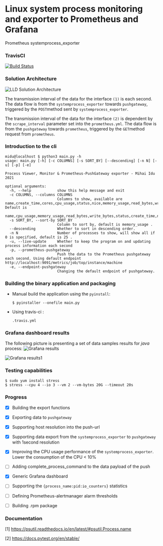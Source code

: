 # Linux system process monitoring and exporter to Prometheus and Grafana
Prometheus systemprocess_exporter 


### TravisCI
[![Build Status](https://travis-ci.com/midu16/systemprocess_exporter.svg?branch=master)](https://travis-ci.com/midu16/systemprocess_exporter)

### Solution Architecture

![LLD Solution Architecture](https://github.com/midu16/system_process_pushgateway/blob/master/documentation/Untitled%20Diagram.png)

The transmission interval of the data for the interface ```(1)``` is each second.
The data flow is from the ```systemprocess_exporter``` towards ```pushgateway```, triggered by the ```POST```method sent by ```systemprocess_exporter```.

The transmission interval of the data for the interface ```(2)``` is dependent by the ```scrape_interval``` parameter set into the ```prometheus.yml```. The data flow is from the ```pushgateway``` towards ```prometheus```, triggered by the ```GET```method request from ```prometheus```. 

### Introduction to the cli
```
midu@localhost $ python3 main.py -h       
usage: main.py [-h] [-c COLUMNS] [-s SORT_BY] [--descending] [-n N] [-u] [-p] [-e]

Process Viewer, Monitor & Prometheus-PushGateway exporter - Mihai Idu 2021

optional arguments:
  -h, --help            show this help message and exit
  -c COLUMNS, --columns COLUMNS
                        Columns to show, available are name,create_time,cores,cpu_usage,status,nice,memory_usage,read_bytes,write_bytes,n_threads,username. Default is
                        name,cpu_usage,memory_usage,read_bytes,write_bytes,status,create_time,nice,n_threads,cores.
  -s SORT_BY, --sort-by SORT_BY
                        Column to sort by, default is memory_usage .
  --descending          Whether to sort in descending order.
  -n N                  Number of processes to show, will show all if 0 is specified, default is 25 .
  -u, --live-update     Whether to keep the program on and updating process information each second
  -p, --prometheus-pushgateway
                        Push the data to the Prometheus pushgateway each second. Using default endpoint http://localhost:9091/metrics/job/top/instance/machine
  -e, --endpoint-pushgateway
                        Changing the default endpoint of pushgateway.
```

### Building the binary application and packaging 

- Manual build the application using the ````pyinstall````:
        
    ```
    $ pyinstaller --onefile main.py
    ```

- Using travis-ci :
    
    ```
  .travis.yml
  ```
  
### Grafana dashboard results
The following picture is presenting a set of data samples results for *java* process:
![Grafana results](https://github.com/midu16/systemprocess_exporter/blob/master/documentation/Screenshot_2021-03-10%20SystemProcess%20Usage%20-%20Grafana.png)

![Grafana results1](https://github.com/midu16/systemprocess_exporter/blob/4c4da95f404c821853733caf05b92830fb26dbd5/documentation/Screenshot_2021-03-14%20SystemProcess%20Usage%20-%20Grafana.png)

### Testing capabilities
```
$ sudo yum install stress
$ stress --cpu 4 --io 3 --vm 2 --vm-bytes 20G --timeout 20s
```
### Progress
* [x] Building the export functions
* [x] Exporting data to ```pushgateway```
* [x] Supporting host resolution into the push-url
* [x] Supporting data export from the ```systemprocess_exporter``` to ```pushgateway``` with 1second resolution
* [x] Improving the CPU usage performance of the ```systemprocess_exporter```. Lower the consumption of the CPU < 10%
* [ ] Adding complete_process_command to the data payload of the push 
* [x] Generic Grafana dashboard
* [ ] Supporting the ```{process_name:pid:io_counters}``` statistics
* [ ] Defining Prometheus-alertmanager alarm thresholds
* [ ] Building .rpm package


### Documentation

[1] https://psutil.readthedocs.io/en/latest/#psutil.Process.name

[2] https://docs.pytest.org/en/stable/
